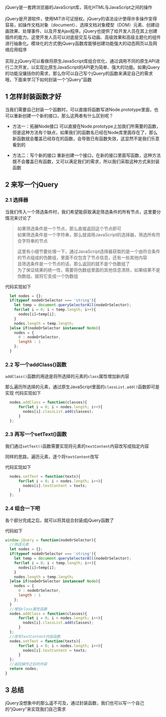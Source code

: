 jQuery是一套跨浏览器的JavaScript库，简化HTML与JavaScript之间的操作<br>
<br>
jQuery是开源软件，使用MIT许可证授权。jQuery的语法设计使得许多操作变得容易，如操作文档对象（document）、选择文档对象模型（DOM）元素、创建动画效果、处理事件、以及开发Ajax程序。jQuery也提供了给开发人员在其上创建插件的能力。这使开发人员可以对底层交互与动画、高级效果和高级主题化的组件进行抽象化。模块化的方式使jQuery函数库能够创建功能强大的动态网页以及网络应用程序<br>
<br>
实际上jQuery可以看做将原生JavaScript库组合优化，通过调用不同的原生API进行二次开发，以实现比原生JavaScript的API更为简单、强大的功能。如果jQuery的功能没攘括你的需求，那么你可以自己写个jQuery的函数来满足自己的需求哦，下面来学习下如何封装一个“jQuery”函数

## 1 怎样封装函数才好
当我们需要自己封装一个函数时，可以直接将函数写进Node.prototype里面，也可以重新创建一个新的接口，那么这两者有什么区别呢？

- 方法一：拓展Node接口
可以直接在Node.prototype上加我们所需要的函数，但是这种方法有个缺点，如果我们的函数名已经在Node库里面存在了，那么新函数就会覆盖已经存在的函数，会导致已有函数失效，这显然不是我们乐意看到的

- 方法二：写个新的接口
重新创建一个接口，在新的接口里面写函数，这种方法既不会覆盖已有函数，又可以满足我们的需求，所以我们采取这种方式来封装函数

## 2 来写一个jQuery
### 2.1 选择器
当我们传入一个筛选条件时，我们希望能获取满足筛选条件的所有节点，这里要分情况来讨论了

>如果筛选条件是一个节点，那么直接返回这个节点即可<br>
>如果筛选条件是一个字符串，那么就调用JavaScript的选择器，筛选所有符合字符串的节点
>
>这里有小细节要处理一下，通过JavaScript选择器获取的是一个由符合条件的节点组成的伪数组，里面不仅包含了节点信息，还有一些其他内容<br>
>且筛选条件是一个节点的话，那么返回的就不是个伪数组了<br>
>为了保证结果的统一性，需要将伪数组里面的其他信息清除，如果结果不是伪数组，就将它变成一个伪数组

代码实现如下
```JavaScript
  let nodes = {};
  if(typeof nodeOrSelector === 'string'){
    let temp = document.querySelectorAll(nodeOrSelector);
    for(let i = 0; i < temp.length; i++){
      nodes[i]=temp[i];
    }
    nodes.length = temp.length;
  }else if(nodeOrSelector instanceof Node){
    nodes = {
      0 : nodeOrSelector,
      length : 1
    };
  }
```

### 2.2 写一个addClass()函数
`addClass()`函数的用途是将所选择的元素的`class`属性增加新内容

那么遍历所选择的元素，通过原生JavaScript里面的`classList.add()`函数即可是实现
代码实现如下
```JavaScript
  nodes.addClass = function(classes){
      for(let i = 0; i < nodes.length; i++){
        nodes[i].classList.add(classes);
      }
  };
```

### 2.3 再写一个setText()函数
我们通过`setText()`函数需要实现将元素的`textContent`内容改写成指定内容

同样的思路，遍历元素，逐个将`textContent`改写

代码实现如下
```JavaScript
  nodes.setText = function(texts){
      for(let i = 0; i < nodes.length; i++){
        nodes[i].textContent = texts;
      }
  };  
```

### 2.4 组合一下吧
各个部分完成之后，就可以将其组合封装成jQuery函数了

代码如下
```JavaScript
window.jQuery = function(nodeOrSelector){
  //筛选元素
  let nodes = {};
  if(typeof nodeOrSelector === 'string'){
    let temp = document.querySelectorAll(nodeOrSelector);
    for(let i = 0; i < temp.length; i++){
      nodes[i]=temp[i];
    }
    nodes.length = temp.length;
  }else if(nodeOrSelector instanceof Node){
    nodes = {
      0 : nodeOrSelector,
      length : 1
    };
  }
  //增加class属性函数
  nodes.addClass = function(classes){
      for(let i = 0; i < nodes.length; i++){
        nodes[i].classList.add(classes);
      }
  };
  //改写textContent内容函数
  nodes.setText = function(texts){
      for(let i = 0; i < nodes.length; i++){
        nodes[i].textContent = texts;
      }
  };  
  //返回操作之后的内容
  return nodes;
}
```

## 3 总结
jQuery没想象中的那么遥不可及，通过封装函数，我们也可以写一个自己的“jQuery”来实现我们自己需求
